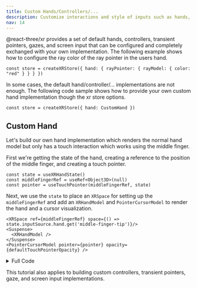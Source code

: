 ```yaml
---
title: Custom Hands/Controllers/...
description: Customize interactions and style of inputs such as hands, controllers, and more
nav: 14
---
```


@react-three/xr provides a set of default hands, controllers, transient pointers, gazes, and screen input that can be configured and completely exchanged with your own implementation. The following example shows how to configure the ray color of the ray pointer in the users hand.

```tsx
const store = createXRStore({ hand: { rayPointer: { rayModel: { color: "red" } } } })
```

In some cases, the default hand/controller/... implementations are not enough. The following code sample shows how to provide your own custom hand implementation though the xr store options.

```tsx
const store = createXRStore({ hand: CustomHand })
```

## Custom Hand

Let's build our own hand implementation which renders the normal hand model but only has a touch interaction which works using the middle finger.

First we're getting the state of the hand, creating a reference to the position of the middle finger, and creating a touch pointer.

```tsx
const state = useXRHandState()
const middleFingerRef = useRef<Object3D>(null)
const pointer = useTouchPointer(middleFingerRef, state)
```

Next, we use the `state` to place an `XRSpace` for setting up the `middleFingerRef` and add an `XRHandModel` and `PointerCursorModel` to render the hand and a cursor visualization.

```tsx
<XRSpace ref={middleFingerRef} space={() => state.inputSource.hand.get('middle-finger-tip')}/>
<Suspense>
  <XRHandModel />
</Suspense>
<PointerCursorModel pointer={pointer} opacity={defaultTouchPointerOpacity} />
```

<details>
  <summary>Full Code</summary>

```tsx
export function CustomHand() {
  const state = useXRHandState()
  const middleFingerRef = useRef<Object3D>(null)
  const pointer = useTouchPointer(middleFingerRef, state)
  return (
    <>
      <XRSpace ref={middleFingerRef} space={() => state.inputSource.hand.get('middle-finger-tip')} />
      <Suspense>
        <XRHandModel />
      </Suspense>
      <PointerCursorModel pointer={pointer} opacity={defaultTouchPointerOpacity} />
    </>
 )
}
```

</details>

This tutorial also applies to building custom controllers, transient pointers, gaze, and screen input implementations.
